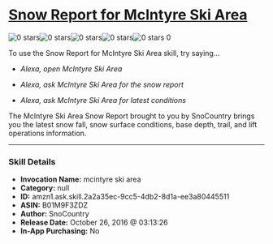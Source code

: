 # [Snow Report for McIntyre Ski Area](http://alexa.amazon.com/#skills/amzn1.ask.skill.2a2a35ec-9cc5-4db2-8d1a-ee3a80445511)
![0 stars](../../images/ic_star_border_black_18dp_1x.png)![0 stars](../../images/ic_star_border_black_18dp_1x.png)![0 stars](../../images/ic_star_border_black_18dp_1x.png)![0 stars](../../images/ic_star_border_black_18dp_1x.png)![0 stars](../../images/ic_star_border_black_18dp_1x.png) 0

To use the Snow Report for McIntyre Ski Area skill, try saying...

* *Alexa, open McIntyre Ski Area*

* *Alexa, ask McIntyre Ski Area for the snow report*

* *Alexa, ask McIntyre Ski Area for latest conditions*

The McIntyre Ski Area Snow Report brought to you by SnoCountry brings you the latest snow fall, snow surface conditions,  base depth, trail, and lift operations information.

***

### Skill Details

* **Invocation Name:** mcintyre ski area
* **Category:** null
* **ID:** amzn1.ask.skill.2a2a35ec-9cc5-4db2-8d1a-ee3a80445511
* **ASIN:** B01M9F3ZDZ
* **Author:** SnoCountry
* **Release Date:** October 26, 2016 @ 03:13:26
* **In-App Purchasing:** No
